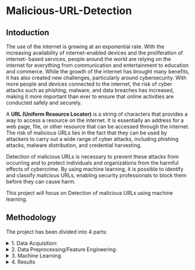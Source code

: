 # Malicious-URL-Detection

## Intoduction
The use of the internet is growing at an exponential rate. With the increasing availability of internet-enabled devices and the proliferation of internet- based services, people around the world are relying on the internet for everything from communication and entertainment to education and commerce. While the growth of the internet has brought many benefits, it has also created new challenges, particularly around cybersecurity. With more people and devices connected to the internet, the risk of cyber attacks such as phishing, malware, and data breaches has increased, making it more important than ever to ensure that online activities are conducted safely and securely.

A **URL (Uniform Resource Locator)** is a string of characters that provides a way to access a resource on the internet. It is essentially an address for a web page, file, or other resource that can be accessed through the internet. The risk of malicious URLs lies in the fact that they can be used by attackers to carry out a wide range of cyber attacks, including phishing attacks, malware distribution, and credential harvesting.

Detection of malicious URLs is necessary to prevent these attacks from occurring and to protect individuals and organizations from the harmful effects of cybercrime. By using machine learning, it is possible to identify and classify malicious URLs, enabling security professionals to block them before they can cause harm.

This project will focus on Detection of malicious URLs using machine learning.

## Methodology
The project has been divided into 4 parts:
<details>
  <summary> 1. Data Acquisition: </summary>

The source of the dataset is https://www.kaggle.com/datasets/sid321axn/malicious-urls-dataset?resource=download
This file consists of 651,191 URLs, out of which 428103 benign or safe URLs, 96457 defacement URLs, 94111 phishing URLs, and 32520 malware URLs. It has two columns comprising of url and a type which signifies the class of maliciousness.

    * Defacement URLs are URLs of websites that have been hacked and their content has been replaced or modified by the hacker.
    
    * Phishing URLs are malicious websites that are designed to deceive users into giving sensitive information.
    
    * Malware URLs are URLs that host or distribute malware, which refers to malicious software designed to harm or exploit computer systems. Malware can include viruses, Trojans, ransomware, spyware, and other types of harmful software. 
</details>

<details>
  <summary> 2. Data Preprocessing/Feature Engineering: </summary>
  The success of any ML model depends on the quality of training data and the quality of features fed into the model. Certain features must be available to analysts in order to create proactive models to identify malicious URLs. Simple URL strings can be used to extract these features, which can be lexical, content, or network. In this project, only lexical features are being used. 
  
  The lexical features include the elements of the URL string. They are determined by how the URL looks or seems different in users’ eyes and the URL’s textual properties. These include statistical properties such as the length of the URL, length of the domain, number of special characters, and number of digits in the URL.
  
* contains_ip_address: Generally cyber attackers use an IP address in place of the domain name to hide the identity of the website. this feature will check whether the URL has IP address or not.
* abnormal_url: This feature can be extracted from the WHOIS database. For a legitimate website, identity is typically part of its URL.
* google_index: In this feature, we check whether the URL is indexed in google search console or not.
* Count . : The phishing or malware websites generally use more than two sub-domains in the URL. Each domain is separated by dot (.). If any URL contains more than three dots(.), then it increases the probability of a malicious site.
* Count-www: Generally most of the safe websites have one www in its URL. This feature helps in detecting malicious websites if the URL has no or more than one www in its URL.
* count@: The presence of the “@” symbol in the URL ignores everything previous to it.
* Count_dir: The presence of multiple directories in the URL generally indicates suspicious websites.
* Count_embed_domain: The number of the embedded domains can be helpful in detecting malicious URLs. It can be done by checking the occurrence of “//” in the URL.
* Suspicious words in URL: Malicious URLs generally contain suspicious words in the URL such as PayPal, login, sign in, bank, account, update, bonus, service, ebayisapi, token, etc. We have found the presence of such frequently occurring suspicious words in the URL as a binary variable i.e., whether such words present in the URL or not.
* Short_url: This feature is created to identify whether the URL uses URL shortening services like bit. \ly, goo.gl, go2l.ink, etc.
* Count_https: Generally malicious URLs do not use HTTPS protocols as it generally requires user credentials and ensures that the website is safe for transactions. So, the presence or absence of HTTPS protocol in the URL is an important feature.
* Count_http: Most of the time, phishing or malicious websites have more than one HTTP in their URL whereas safe sites have only one HTTP.
* Count%: As we know URLs cannot contain spaces. URL encoding normally replaces spaces with symbol (%). Safe sites generally contain less number of spaces whereas malicious websites generally contain more spaces in their URL hence more number of %.
* Count?: The presence of symbol (?) in URL denotes a query string that contains the data to be passed to the server. More number of ? in URL definitely indicates suspicious URL.
* Count-: Phishers or cybercriminals generally add dashes(-) in prefix or suffix of the brand name so that it looks genuine URL.
* Count=: Presence of equal to (=) in URL indicates passing of variable values from one form page t another. It is considered as riskier in URL as anyone can change the values to modify the page.
* url_length: Attackers generally use long URLs to hide the domain name. We found the average length of a safe URL is 74.
* hostname_length: The length of the hostname is also an important feature for detecting malicious URLs.
* First directory length: This feature helps in determining the length of the first directory in the URL. So looking for the first ‘/’ and counting the length of the URL up to this point helps in finding the first directory length of the URL. For accessing directory level information we need to install python library TLD. You can check this link for installing TLD.
* Length of top-level domains: A top-level domain (TLD) is one of the domains at the highest level in the hierarchical Domain Name System of the Internet. For example, in the domain name www.example.com, the top-level domain is com. So, the length of TLD is also important in identifying malicious URLs. As most of the URLs have .com extension. TLDs in the range from 2 to 3 generally indicate safe URLs.
* Count_digits: The presence of digits in URL generally indicate suspicious URLs. Safe URLs generally do not have digits so counting the number of digits in URL is an important feature for detecting malicious URLs.
* Count_letters: The number of letters in the URL also plays a significant role in identifying malicious URLs. As attackers try to increase the length of the URL to hide the domain name and this is generally done by increasing the number of letters and digits in the URL.

  
</details>

<details>
  <summary> 3. Machine Learning </summary>
The machine learning model used in this project is SVM.
  
SVM stands for Support Vector Machine, a type of machine learning algorithm used for classification and regression analysis. It works by finding the best hyperplane that separates data points of different classes in a high-dimensional space.
  
Since the objective of the project is to classify the urls as benign, defacement, phising or malware, SVM is one of the best machine learning algorithm to use.

</details>

<details>
  <summary> 4. Results </summary>
Evaluation Metric: Accuracy (the percentage of correct decisions among all correct samples)
  
  The accuracy obtained from the model is 95.6%.
 
</details>
